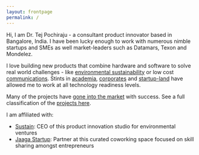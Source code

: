 ```yaml
---
layout: frontpage
permalink: /
---
```


Hi, I am Dr. Tej Pochiraju - a consultant product innovator based in Bangalore, India. I have been lucky enough to work with numerous nimble startups and SMEs as well market-leaders such as Datamars, Texon and Mondelez.

I love building new products that combine hardware and software to solve real world challenges - like [environmental sustainability](/tag/energy/) or low cost [communications](/tag/electronics/). Stints in [academia](/tag/academia/), [corporates](/tag/corporate/) and [startup-land](/tag/startup/) have allowed me to work at all technology readiness levels.

Many of the projects have [gone into the market](/tag/released/) with success. See a full classification of the [projects here](/filter/).

I am affiliated with:

- [Sustain](http://jaagasustain.in): CEO of this product innovation studio for environmental ventures
- [Jaaga Startup](http://startup.jaaga.in): Partner at this curated coworking space focused on skill sharing amongst entrepreneurs
